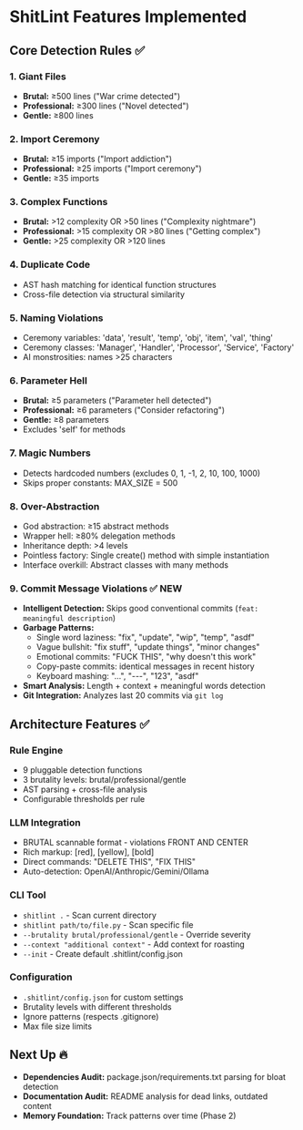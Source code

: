 # ShitLint Features Implemented

## Core Detection Rules ✅

### 1. Giant Files
- **Brutal:** ≥500 lines ("War crime detected")
- **Professional:** ≥300 lines ("Novel detected") 
- **Gentle:** ≥800 lines

### 2. Import Ceremony
- **Brutal:** ≥15 imports ("Import addiction")
- **Professional:** ≥25 imports ("Import ceremony")
- **Gentle:** ≥35 imports

### 3. Complex Functions
- **Brutal:** >12 complexity OR >50 lines ("Complexity nightmare")
- **Professional:** >15 complexity OR >80 lines ("Getting complex")
- **Gentle:** >25 complexity OR >120 lines

### 4. Duplicate Code
- AST hash matching for identical function structures
- Cross-file detection via structural similarity

### 5. Naming Violations
- Ceremony variables: 'data', 'result', 'temp', 'obj', 'item', 'val', 'thing'
- Ceremony classes: 'Manager', 'Handler', 'Processor', 'Service', 'Factory'
- AI monstrosities: names >25 characters

### 6. Parameter Hell
- **Brutal:** ≥5 parameters ("Parameter hell detected")
- **Professional:** ≥6 parameters ("Consider refactoring")
- **Gentle:** ≥8 parameters
- Excludes 'self' for methods

### 7. Magic Numbers
- Detects hardcoded numbers (excludes 0, 1, -1, 2, 10, 100, 1000)
- Skips proper constants: MAX_SIZE = 500

### 8. Over-Abstraction
- God abstraction: ≥15 abstract methods
- Wrapper hell: ≥80% delegation methods
- Inheritance depth: >4 levels
- Pointless factory: Single create() method with simple instantiation
- Interface overkill: Abstract classes with many methods

### 9. Commit Message Violations ✅ NEW
- **Intelligent Detection:** Skips good conventional commits (`feat: meaningful description`)
- **Garbage Patterns:**
  - Single word laziness: "fix", "update", "wip", "temp", "asdf"
  - Vague bullshit: "fix stuff", "update things", "minor changes"
  - Emotional commits: "FUCK THIS", "why doesn't this work"
  - Copy-paste commits: identical messages in recent history
  - Keyboard mashing: "...", "---", "123", "asdf"
- **Smart Analysis:** Length + context + meaningful words detection
- **Git Integration:** Analyzes last 20 commits via `git log`

## Architecture Features ✅

### Rule Engine
- 9 pluggable detection functions
- 3 brutality levels: brutal/professional/gentle
- AST parsing + cross-file analysis
- Configurable thresholds per rule

### LLM Integration
- BRUTAL scannable format - violations FRONT AND CENTER
- Rich markup: [red], [yellow], [bold]
- Direct commands: "DELETE THIS", "FIX THIS"
- Auto-detection: OpenAI/Anthropic/Gemini/Ollama

### CLI Tool
- `shitlint .` - Scan current directory
- `shitlint path/to/file.py` - Scan specific file
- `--brutality brutal/professional/gentle` - Override severity
- `--context "additional context"` - Add context for roasting
- `--init` - Create default .shitlint/config.json

### Configuration
- `.shitlint/config.json` for custom settings
- Brutality levels with different thresholds
- Ignore patterns (respects .gitignore)
- Max file size limits

## Next Up 🔥
- **Dependencies Audit:** package.json/requirements.txt parsing for bloat detection
- **Documentation Audit:** README analysis for dead links, outdated content
- **Memory Foundation:** Track patterns over time (Phase 2)